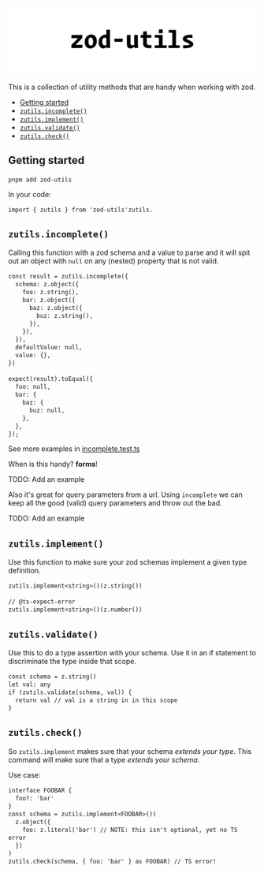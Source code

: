 ![zod-utils](./zod-utils.png)

This is a collection of utility methods that are handy when working with zod.

- [Getting started](#getting-started)
- [`zutils.incomplete()`](#zutilsincomplete)
- [`zutils.implement()`](#zutilsimplement)
- [`zutils.validate()`](#zutilsvalidate)
- [`zutils.check()`](#zutilscheck)


## Getting started

```
pnpm add zod-utils
```

In your code:

```
import { zutils } from 'zod-utils'zutils.
```


## `zutils.incomplete()`

Calling this function with a zod schema and a value to parse and it will spit out an object with `null` on any (nested) property that is not valid.


```
const result = zutils.incomplete({
  schema: z.object({
    foo: z.string(),
    bar: z.object({
      baz: z.object({
        buz: z.string(),
      }),
    }),
  }),
  defaultValue: null,
  value: {},
})

expect(result).toEqual({
  foo: null,
  bar: {
    baz: {
      buz: null,
    },
  },
});
```

See more examples in [incomplete.test.ts](./src/incomplete.test.ts)

When is this handy? **forms**!

TODO: Add an example

Also it's great for query parameters from a url. Using `incomplete` we can keep all the good (valid) query parameters and throw out the bad.

TODO: Add an example

## `zutils.implement()`

Use this function to make sure your zod schemas implement a given type definition.

```
zutils.implement<string>()(z.string())

// @ts-expect-error
zutils.implement<string>()(z.number())
```

## `zutils.validate()`

Use this to do a type assertion with your schema. Use it in an if statement to discriminate the type inside that scope.

```
const schema = z.string()
let val: any
if (zutils.validate(schema, val)) {
  return val // val is a string in in this scope
}
```

## `zutils.check()`

So `zutils.implement` makes sure that your schema *extends your type*. This command will make sure that a type *extends your schema*. 

Use case:

```
interface FOOBAR {
  foo?: 'bar'
}
const schema = zutils.implement<FOOBAR>()(
  z.object({
    foo: z.literal('bar') // NOTE: this isn't optional, yet no TS error
  })
)
zutils.check(schema, { foo: 'bar' } as FOOBAR) // TS error!
```

